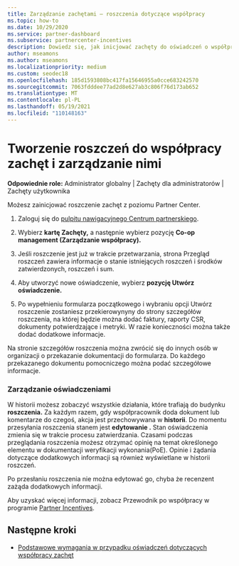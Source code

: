 ```yaml
---
title: Zarządzanie zachętami — roszczenia dotyczące współpracy
ms.topic: how-to
ms.date: 10/29/2020
ms.service: partner-dashboard
ms.subservice: partnercenter-incentives
description: Dowiedz się, jak inicjować zachęty do oświadczeń o współpracy z Partner Center. W historii można zobaczyć wszystkie działania, które trafiają do budynku roszczenia.
author: mseamons
ms.author: mseamons
ms.localizationpriority: medium
ms.custom: seodec18
ms.openlocfilehash: 185d1593808bc417fa15646955a0cce683242570
ms.sourcegitcommit: 7063fdddee77ad2d8e627ab3c806f76d173ab652
ms.translationtype: MT
ms.contentlocale: pl-PL
ms.lasthandoff: 05/19/2021
ms.locfileid: "110148163"
---
```

# <a name="create-and-manage-an-incentives-co-op-claim"></a>Tworzenie roszczeń do współpracy zachęt i zarządzanie nimi

**Odpowiednie role:** Administrator globalny | Zachęty dla administratorów | Zachęty użytkownika

Możesz zainicjować roszczenie zachęt z poziomu Partner Center.

1. Zaloguj się do [pulpitu nawigacyjnego Centrum partnerskiego](https://partner.microsoft.com/dashboard/).

2. Wybierz **kartę Zachęty,** a następnie wybierz pozycję **Co-op management (Zarządzanie współpracy).**

3. Jeśli roszczenie jest już w trakcie przetwarzania, strona Przegląd roszczeń zawiera informacje o stanie istniejących roszczeń i środków zatwierdzonych, roszczeń i sum.

4. Aby utworzyć nowe oświadczenie, wybierz **pozycję Utwórz oświadczenie.**

5. Po wypełnieniu formularza początkowego i wybraniu opcji Utwórz roszczenie zostaniesz przekierowynyny do strony szczegółów roszczenia, na której będzie można dodać faktury, raporty CSR, dokumenty potwierdzające i metryki. W razie konieczności można także dodać dodatkowe informacje.

Na stronie szczegółów roszczenia można zwrócić się do innych osób w organizacji o przekazanie dokumentacji do formularza. Do każdego przekazanego dokumentu pomocniczego można podać szczegółowe informacje. 

### <a name="manage-your-claims"></a>Zarządzanie oświadczeniami

W historii możesz zobaczyć wszystkie działania, które trafiają do budynku **roszczenia.** Za każdym razem, gdy współpracownik doda dokument lub komentarze do czegoś, akcja jest przechowywana w **historii**. Do momentu przesyłania roszczenia stanem jest **edytowanie .** Stan oświadczenia zmienia się w trakcie procesu zatwierdzania. Czasami podczas przeglądania roszczenia możesz otrzymać opinię na temat określonego elementu w dokumentacji weryfikacji wykonania(PoE). Opinie i żądania dotyczące dodatkowych informacji są również wyświetlane w historii roszczeń.

Po przesłaniu roszczenia nie można edytować go, chyba że recenzent zażąda dodatkowych informacji.

Aby uzyskać więcej informacji, zobacz Przewodnik po współpracy w programie [Partner Incentives](https://assetsprod.microsoft.com/co-op-guidebook.pdf).

## <a name="next-steps"></a>Następne kroki

- [Podstawowe wymagania w przypadku oświadczeń dotyczących współpracy zachęt](core-requirements.md)